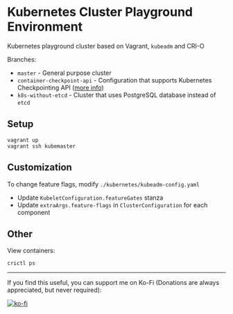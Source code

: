 # Kubernetes Cluster Playground Environment

Kubernetes playground cluster based on Vagrant, `kubeadm` and CRI-O

Branches:

- `master` - General purpose cluster
- `container-checkpoint-api` - Configuration that supports Kubernetes Checkpointing API ([more info](https://martinheinz.dev/blog/85))
- `k8s-without-etcd` - Cluster that uses PostgreSQL database instead of `etcd`

## Setup

```shell
vagrant up
vagrant ssh kubemaster
```

## Customization

To change feature flags, modify `./kubernetes/kubeadm-config.yaml`

- Update `KubeletConfiguration.featureGates` stanza
- Update `extraArgs.feature-flags` in `ClusterConfiguration` for each component

## Other

View containers:

```shell
crictl ps
```

-----

If you find this useful, you can support me on Ko-Fi (Donations are always appreciated, but never required):

[![ko-fi](https://ko-fi.com/img/githubbutton_sm.svg)](https://ko-fi.com/K3K6F4XN6)
